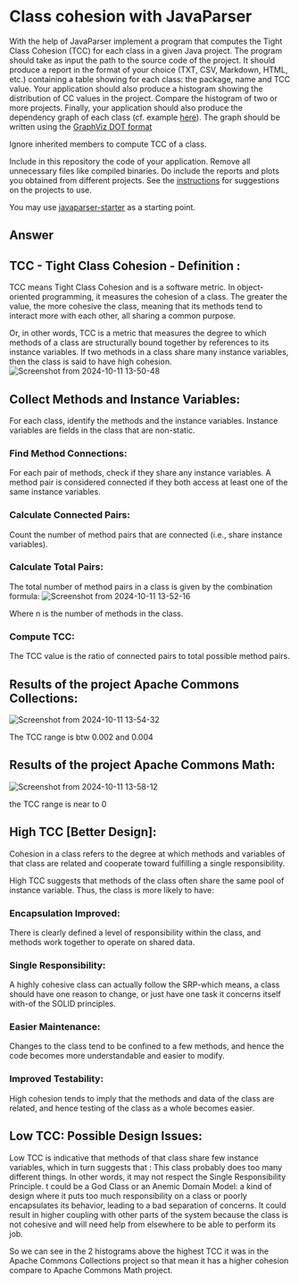 # Class cohesion with JavaParser

With the help of JavaParser implement a program that computes the Tight Class Cohesion (TCC) for each class in a given Java project. The program should take as input the path to the source code of the project. It should produce a report in the format of your choice (TXT, CSV, Markdown, HTML, etc.) containing a table showing for each class: the package, name and TCC value. 
Your application should also produce a histogram showing the distribution of CC values in the project. Compare the histogram of two or more projects.
Finally, your application should also produce the dependency graph of each class (cf. example [here](https://people.irisa.fr/Benoit.Combemale/pub/course/vv/vv-textbook-v0.1.pdf#cohesion-graph)). The graph should be written using the [GraphViz DOT format](https://www.graphviz.org/)

Ignore inherited members to compute TCC of a class.

Include in this repository the code of your application. Remove all unnecessary files like compiled binaries. Do include the reports and plots you obtained from different projects. See the [instructions](../sujet.md) for suggestions on the projects to use.

You may use [javaparser-starter](../code/javaparser-starter) as a starting point.
## Answer 

## TCC - Tight Class Cohesion - Definition :

TCC means Tight Class Cohesion and is a software metric. In object-oriented programming, it measures the cohesion of a class. The greater the value, the more cohesive the class, meaning that its methods tend to interact more with each other, all sharing a common purpose.

Or, in other words, TCC is a metric that measures the degree to which methods of a class are structurally bound together by references to its instance variables. If two methods in a class share many instance variables, then the class is said to have high cohesion.
![Screenshot from 2024-10-11 13-50-48](https://github.com/user-attachments/assets/91cec286-0a51-425d-aa06-15f906fb34e7)

## Collect Methods and Instance Variables:

For each class, identify the methods and the instance variables.
Instance variables are fields in the class that are non-static.
### Find Method Connections:
For each pair of methods, check if they share any instance variables. A method pair is considered connected if they both access at least one of the same instance variables.
### Calculate Connected Pairs:
Count the number of method pairs that are connected (i.e., share instance variables).
### Calculate Total Pairs:
The total number of method pairs in a class is given by the combination formula:
![Screenshot from 2024-10-11 13-52-16](https://github.com/user-attachments/assets/8017f06d-725c-42ae-8f7a-e1fdce513ac6)

Where n is the number of methods in the class.
### Compute TCC:
The TCC value is the ratio of connected pairs to total possible method pairs.
## Results of the project Apache Commons Collections:

![Screenshot from 2024-10-11 13-54-32](https://github.com/user-attachments/assets/06efd046-75d5-4b6b-852f-fe063439b4c5)

The TCC range is btw 0.002 and 0.004
## Results of the project Apache Commons Math:

![Screenshot from 2024-10-11 13-58-12](https://github.com/user-attachments/assets/c9dc5e9c-4533-4eb0-aefd-9f9aa80085dd)

the TCC range is near to 0


## High TCC [Better Design]:
 
 Cohesion in a class refers to the degree at which methods and variables of that class are related and cooperate toward fulfilling a single responsibility.
 
High TCC suggests that methods of the class often share the same pool of instance variable. Thus, the class is more likely to have:
### Encapsulation Improved: 
There is clearly defined a level of responsibility within the class, and methods work together to operate on shared data.
### Single Responsibility: 
A highly cohesive class can actually follow the SRP-which means, a class should have one reason to change, or just have one task it concerns itself with-of the SOLID principles.
### Easier Maintenance: 
Changes to the class tend to be confined to a few methods, and hence the code becomes more understandable and easier to modify.
### Improved Testability: 
High cohesion tends to imply that the methods and data of the class are related, and hence testing of the class as a whole becomes easier.

## Low TCC: Possible Design Issues:

Low TCC is indicative that methods of that class share few instance variables, which in turn suggests that :
This class probably does too many different things. In other words, it may not respect the Single Responsibility Principle.
 t could be a God Class or an Anemic Domain Model: a kind of design where it puts too much responsibility on a class or poorly encapsulates its behavior, leading to a bad separation of concerns.
It could result in higher coupling with other parts of the system because the class is not cohesive and will need help from elsewhere to be able to perform its job.

So we can see in the 2 histograms above the highest TCC it was in the Apache Commons Collections project  so that mean it has a higher cohesion compare to Apache Commons Math project.

